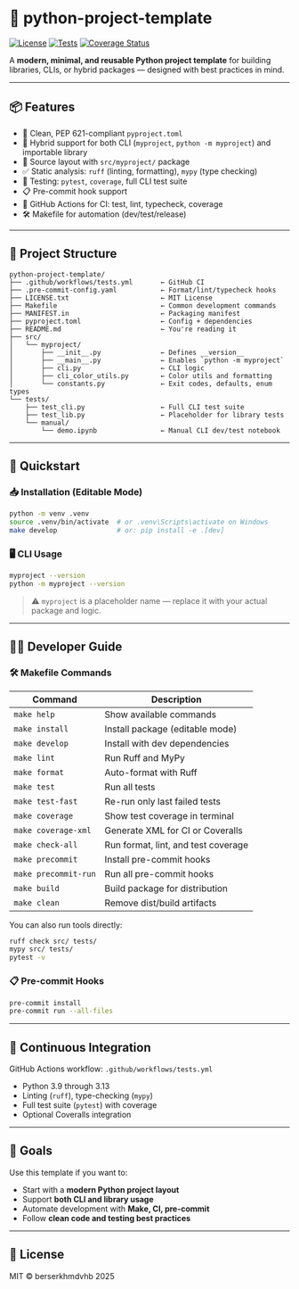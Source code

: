 # 🧰 python-project-template
[![License](https://img.shields.io/github/license/berserkhmdvhb/python-project-template)](LICENSE.txt)
[![Tests](https://github.com/berserkhmdvhb/python-project-template/actions/workflows/tests.yml/badge.svg)](https://github.com/berserkhmdvhb/python-project-template/actions/workflows/tests.yml)
[![Coverage Status](https://coveralls.io/repos/github/berserkhmdvhb/python-project-template/badge.svg?branch=main)](https://coveralls.io/github/berserkhmdvhb/python-project-template?branch=main)

A **modern, minimal, and reusable Python project template** for building libraries, CLIs, or hybrid packages — designed with best practices in mind.

---

## 📦 Features

* 📜 Clean, PEP 621-compliant `pyproject.toml`
* 🧱 Hybrid support for both CLI (`myproject`, `python -m myproject`) and importable library
* 📁 Source layout with `src/myproject/` package
* ✅ Static analysis: `ruff` (linting, formatting), `mypy` (type checking)
* 🧪 Testing: `pytest`, `coverage`, full CLI test suite
* 📋 Pre-commit hook support
* 🔁 GitHub Actions for CI: test, lint, typecheck, coverage
* 🛠 Makefile for automation (dev/test/release)

---

## 📂 Project Structure

```
python-project-template/
├── .github/workflows/tests.yml       ← GitHub CI
├── .pre-commit-config.yaml           ← Format/lint/typecheck hooks
├── LICENSE.txt                       ← MIT License
├── Makefile                          ← Common development commands
├── MANIFEST.in                       ← Packaging manifest
├── pyproject.toml                    ← Config + dependencies
├── README.md                         ← You're reading it
├── src/
│   └── myproject/
│       ├── __init__.py               ← Defines __version__
│       ├── __main__.py               ← Enables `python -m myproject`
│       ├── cli.py                    ← CLI logic
│       ├── cli_color_utils.py        ← Color utils and formatting
│       └── constants.py              ← Exit codes, defaults, enum types
└── tests/
    ├── test_cli.py                   ← Full CLI test suite
    ├── test_lib.py                   ← Placeholder for library tests
    └── manual/
        └── demo.ipynb                ← Manual CLI dev/test notebook
```

---

## 🚀 Quickstart

### 📥 Installation (Editable Mode)

```bash
python -m venv .venv
source .venv/bin/activate  # or .venv\Scripts\activate on Windows
make develop               # or: pip install -e .[dev]
```

### 🖥 CLI Usage

```bash
myproject --version
python -m myproject --version
```

> ⚠️ `myproject` is a placeholder name — replace it with your actual package and logic.

---

## 🧑‍💻 Developer Guide

### 🛠 Makefile Commands

| Command              | Description                                 |
|----------------------|---------------------------------------------|
| `make help`          | Show available commands                     |
| `make install`       | Install package (editable mode)             |
| `make develop`       | Install with dev dependencies               |
| `make lint`          | Run Ruff and MyPy                           |
| `make format`        | Auto-format with Ruff                       |
| `make test`          | Run all tests                               |
| `make test-fast`     | Re-run only last failed tests               |
| `make coverage`      | Show test coverage in terminal              |
| `make coverage-xml`  | Generate XML for CI or Coveralls            |
| `make check-all`     | Run format, lint, and test coverage         |
| `make precommit`     | Install pre-commit hooks                    |
| `make precommit-run` | Run all pre-commit hooks                    |
| `make build`         | Build package for distribution              |
| `make clean`         | Remove dist/build artifacts                 |


You can also run tools directly:

```bash
ruff check src/ tests/
mypy src/ tests/
pytest -v
```

### 📋 Pre-commit Hooks

```bash
pre-commit install
pre-commit run --all-files
```

---

## 🔁 Continuous Integration

GitHub Actions workflow: `.github/workflows/tests.yml`

* Python 3.9 through 3.13
* Linting (`ruff`), type-checking (`mypy`)
* Full test suite (`pytest`) with coverage
* Optional Coveralls integration

---

## 🎯 Goals

Use this template if you want to:

* Start with a **modern Python project layout**
* Support **both CLI and library usage**
* Automate development with **Make, CI, pre-commit**
* Follow **clean code and testing best practices**

---

## 📄 License

MIT © berserkhmdvhb 2025
